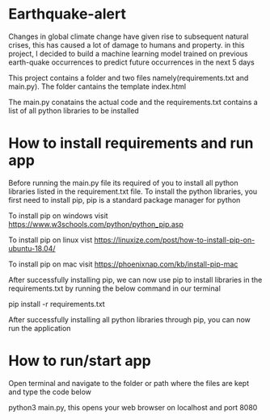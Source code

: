 # Earthquake-alert

Changes in global climate change have given rise to subsequent natural crises, this has caused a lot of damage to humans and property. in this project, I decided to build a machine learning model trained on previous earth-quake occurrences to predict future occurrences in the next 5 days

This project contains a folder and two files namely(requirements.txt and main.py). The folder cantains the template index.html

The main.py conatains the actual code and the requirements.txt contains a list of all python libraries to be installed

# How to install requirements and run app

Before running the main.py file its required of you to install all python libraries listed in the requirement.txt file.
To install the python libraries, you first need to install pip, pip is a standard package manager for python

To install pip on windows visit https://www.w3schools.com/python/python_pip.asp 

To install pip on linux vist https://linuxize.com/post/how-to-install-pip-on-ubuntu-18.04/

To install pip on mac visit https://phoenixnap.com/kb/install-pip-mac

After successfully installing pip, we can now use pip to install libraries in the requirements.txt by running the below command in our terminal

pip install -r requirements.txt

After successfully installing all python libraries through pip, you can now run the application

# How to run/start app

Open terminal and navigate to the folder or path where the files are kept and type the code below

python3 main.py, this opens your web browser on localhost and port 8080
